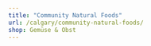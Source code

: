 ```yaml
---
title: "Community Natural Foods"
url: /calgary/community-natural-foods/
shop: Gemüse & Obst
---
```

